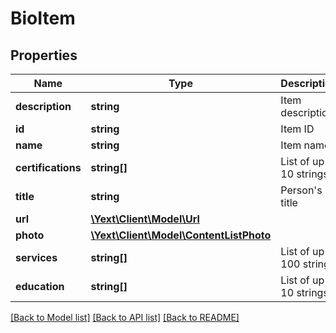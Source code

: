 # BioItem

## Properties
Name | Type | Description | Notes
------------ | ------------- | ------------- | -------------
**description** | **string** | Item description | [optional] 
**id** | **string** | Item ID | [optional] 
**name** | **string** | Item name | [optional] 
**certifications** | **string[]** | List of up to 10 strings | [optional] 
**title** | **string** | Person&#39;s title | [optional] 
**url** | [**\Yext\Client\Model\Url**](Url.md) |  | [optional] 
**photo** | [**\Yext\Client\Model\ContentListPhoto**](ContentListPhoto.md) |  | [optional] 
**services** | **string[]** | List of up to 100 strings | [optional] 
**education** | **string[]** | List of up to 10 strings | [optional] 

[[Back to Model list]](../README.md#documentation-for-models) [[Back to API list]](../README.md#documentation-for-api-endpoints) [[Back to README]](../README.md)


